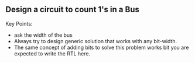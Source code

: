## Design a circuit to count 1's in a Bus 

Key Points: 
- ask the width of the bus
- Always try to design generic solution that works with any bit-width.
- The same concept of adding bits to solve this problem works bit you are expected to write the RTL here.
